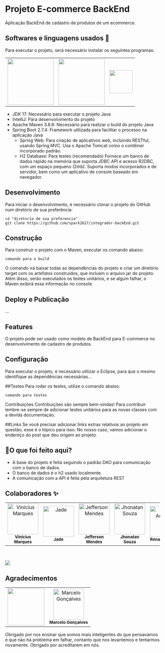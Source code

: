 <h1>Projeto E-commerce BackEnd</h1>


Aplicação BackEnd de cadastro de produtos de um ecommerce.

## Softwares e linguagens usados 💾
Para executar o projeto, será necessário instalar os seguintes programas:

<table>
  <span>
  <tr>
    <td align="center">
      <a href="https://spring.io/projects/spring-boot/"><img src="https://spring.io/images/spring-logo-9146a4d3298760c2e7e49595184e1975.svg" width="150px"></a>
    </td>
    <td align="center">
      <a href="https://docs.oracle.com/en/java/"><img src="https://www.oracle.com/a/tech/img/java-logo-white.svg" width="150px"></a>
    </td>
    <td align="center">
      <a href="https://www.jetbrains.com/pt-br/idea/"><img src="https://resources.jetbrains.com/storage/products/intellij-idea/img/meta/intellij-idea_logo_300x300.png" width="75px"> </a>
    </td>
  </tr>
    </span>
 </table>

  - JDK 17: Necessário para executar o projeto Java
  - IntelliJ: Para desenvolvimento do projeto
  - Apache Maven 3.8.6: Necessário para realizar o build do projeto Java
  - Spring Boot 2.7.4: Framework utilizada para facilitar o processo na aplicação Java
      - Spring Web: Para criação de aplicativos web, incluindo RESTful, usando Spring MVC. Usa o Apache Tomcat como o contêiner incorporado padrão.
      - H2 Database: Para testes (recomendado) Fornece um banco de dados rápido na memória que suporta JDBC API e acesso R2DBC, com um espaço pequeno (2mb). Suporta modos incorporados e de servidor, bem como um aplicativo de console baseado em navegador.
  


## Desenvolvimento
Para iniciar o desenvolvimento, é necessário clonar o projeto do GitHub num diretório de sua preferência:

```
cd "diretorio de sua preferencia"
git clone https://github.com/spark2617/integrador-backEnd.git
```
## Construção
Para construir o projeto com o Maven, executar os comando abaixo:
```
comando para o build
```
O comando irá baixar todas as dependências do projeto e criar um diretório target com os artefatos construídos, que incluem o arquivo jar do projeto. Além disso, serão executados os testes unitários, e se algum falhar, o Maven exibirá essa informação no console.

## Deploy e Publicação
...
## Features

O projeto pode ser usado como modelo de BackEnd para E-commerce no desenvolvimento de cadastro de produtos.


## Configuração
Para executar o projeto, é necessário utilizar o Eclipse, para que o mesmo identifique as dependências necessárias...


##Testes
Para rodar os testes, utilize o comando abaixo:
```
comando para testes
```

Contribuições
Contribuições são sempre bem-vindas! Para contribuir lembre-se sempre de adicionar testes unitários para as novas classes com a devida documentação.

##Links
Se você precisar adicionar links extras relativos ao projeto em questão, esse é o tópico para isso. No nosso caso, vamos adicionar o endereço do post que deu origem ao projeto.


## 📌O que foi feito aqui?

- A base do projeto é feita seguindo o padrão DAO para comunicação com o banco de dados.
- O banco de dados é o h2 usado localmente.
- A comunicação com a API é feita pela arquitetura REST 


## Colaboradores ✨

<!-- ALL-CONTRIBUTORS-LIST:START - Do not remove or modify this section -->
<!-- prettier-ignore-start -->
<!-- markdownlint-disable -->
<table>
  <tr>
    <td align="center"><a href="https://github.com/marqvin"><img src="https://avatars.githubusercontent.com/u/58312849?s=400&u=a2e483841e34a267f6dd2f25ab3e6b9b019b368e&v=4" width="100px;" alt="Vinícius Marques"/><br /><sub><b>Vinícius Marques</b></sub></a><br />
    </td>
    <td align="center"><a href="https://github.com/jbsoares"><img src="https://avatars.githubusercontent.com/u/44385434?v=4" width="100px;" alt="Jade"/><br /><sub><b>Jade</b></sub></a><br />
    </td>
    <td align="center"><a href="https://github.com/JeffersonMendes32"><img src="https://avatars.githubusercontent.com/u/99696674?v=4" width="100px;" alt="Jefferson Mendes"/><br /><sub><b>Jefferson Mendes</b></sub></a><br />
    </td>
    <td align="center"><a href="https://github.com/spark2617"><img src="https://avatars.githubusercontent.com/u/99609730?v=4" width="100px;" alt="Jhonatan Souza"/><br /><sub><b>Jhonatan Souza</b></sub></a><br />
    </td>
    <td align="center"><a href="https://github.com/devrsantos"><img src="https://avatars.githubusercontent.com/u/26532182?v=4" width="100px;" alt="Renan Augusto"/><br /><sub><b>Renan Augusto</b></sub></a><br />
    </td>
    <td align="center"><a href="https://github.com/Aristimunho"><img src="https://avatars.githubusercontent.com/u/92954038?v=4" width="100px;" alt="Abraão"/><br /><sub><b>Abraão</b></sub></a><br />
    </td>
    
    
  </tr>
</table>
</br>
<p>
<img src="http://img.shields.io/static/v1?label=STATUS&message=EM%20DESENVOLVIMENTO&color=GREEN&style=for-the-badge"/>
</p>

## Agradecimentos

<table>
  <tr>
    <td>
      <a href="https://www.digitalhouse.com/br"><img src="https://user-images.githubusercontent.com/58312849/190568705-fad12b35-3cad-4836-85ee-e1dedc2256e7.png" width="120"/></a>
    </td>
    <td align="center"><a href="https://github.com/prof-marcelosouza"><img src="https://avatars.githubusercontent.com/u/104015992?v=4" width="100px;" alt="Marcelo Gonçalves"/><br /><sub><b>Marcelo Gonçalves</b></sub></a><br />
    </td>
  </tr>
</table>
Obrigado por nos ensinar que somos mais inteligentes do que pensavamos e que não há problema
em falhar, contanto que nos levantemos e tentarmos novamente. Obrigado por acreditarem em nós.

